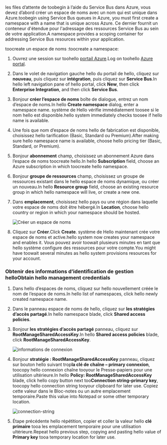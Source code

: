 <span data-ttu-id="7aa9e-101">les files d’attente de toobegin à l’aide du Service Bus dans Azure, vous devez d’abord créer un espace de noms avec un nom qui est unique dans Azure.</span><span class="sxs-lookup"><span data-stu-id="7aa9e-101">toobegin using Service Bus queues in Azure, you must first create a namespace with a name that is unique across Azure.</span></span> <span data-ttu-id="7aa9e-102">Ce dernier fournit un conteneur d'étendue pour l'adressage des ressources Service Bus au sein de votre application.</span><span class="sxs-lookup"><span data-stu-id="7aa9e-102">A namespace provides a scoping container for addressing Service Bus resources within your application.</span></span>

<span data-ttu-id="7aa9e-103">toocreate un espace de noms :</span><span class="sxs-lookup"><span data-stu-id="7aa9e-103">toocreate a namespace:</span></span>

1. <span data-ttu-id="7aa9e-104">Ouvrez une session sur toohello [portail Azure][Azure portal].</span><span class="sxs-lookup"><span data-stu-id="7aa9e-104">Log on toohello [Azure portal][Azure portal].</span></span>
2. <span data-ttu-id="7aa9e-105">Dans le volet de navigation gauche hello du portail de hello, cliquez sur **nouveau**, puis cliquez sur **intégration**, puis cliquez sur **Service Bus**.</span><span class="sxs-lookup"><span data-stu-id="7aa9e-105">In hello left navigation pane of hello portal, click **New**, then click **Enterprise Integration**, and then click **Service Bus**.</span></span>
3. <span data-ttu-id="7aa9e-106">Bonjour **créer l’espace de noms** boîte de dialogue, entrez un nom d’espace de noms.</span><span class="sxs-lookup"><span data-stu-id="7aa9e-106">In hello **Create namespace** dialog, enter a namespace name.</span></span> <span data-ttu-id="7aa9e-107">système de Hello vérifie immédiatement toosee si le nom hello est disponible.</span><span class="sxs-lookup"><span data-stu-id="7aa9e-107">hello system immediately checks toosee if hello name is available.</span></span>
4. <span data-ttu-id="7aa9e-108">Une fois que nom d’espace de noms hello de fabrication est disponible, choisissez hello tarification (Basic, Standard ou Premium).</span><span class="sxs-lookup"><span data-stu-id="7aa9e-108">After making sure hello namespace name is available, choose hello pricing tier (Basic, Standard, or Premium).</span></span>
5. <span data-ttu-id="7aa9e-109">Bonjour **abonnement** champ, choisissez un abonnement Azure dans l’espace de noms toocreate hello.</span><span class="sxs-lookup"><span data-stu-id="7aa9e-109">In hello **Subscription** field, choose an Azure subscription in which toocreate hello namespace.</span></span>
6. <span data-ttu-id="7aa9e-110">Bonjour **groupe de ressources** champ, choisissez un groupe de ressources existant dans le hello espace de noms dynamique, ou créer un nouveau.</span><span class="sxs-lookup"><span data-stu-id="7aa9e-110">In hello **Resource group** field, choose an existing resource group in which hello namespace will live, or create a new one.</span></span>      
7. <span data-ttu-id="7aa9e-111">Dans **emplacement**, choisissez hello pays ou une région dans laquelle votre espace de noms doit être hébergé.</span><span class="sxs-lookup"><span data-stu-id="7aa9e-111">In **Location**, choose hello country or region in which your namespace should be hosted.</span></span>
   
    ![Créer un espace de noms][create-namespace]
8. <span data-ttu-id="7aa9e-113">Cliquez sur **Créer**.</span><span class="sxs-lookup"><span data-stu-id="7aa9e-113">Click **Create**.</span></span> <span data-ttu-id="7aa9e-114">système de Hello maintenant crée votre espace de noms et active.</span><span class="sxs-lookup"><span data-stu-id="7aa9e-114">hello system now creates your namespace and enables it.</span></span> <span data-ttu-id="7aa9e-115">Vous pouvez avoir toowait plusieurs minutes en tant que hello système configure des ressources pour votre compte.</span><span class="sxs-lookup"><span data-stu-id="7aa9e-115">You might have toowait several minutes as hello system provisions resources for your account.</span></span>

### <a name="obtain-hello-management-credentials"></a><span data-ttu-id="7aa9e-116">Obtenir des informations d’identification de gestion hello</span><span class="sxs-lookup"><span data-stu-id="7aa9e-116">Obtain hello management credentials</span></span>

1. <span data-ttu-id="7aa9e-117">Dans hello d’espaces de noms, cliquez sur hello nouvellement créée le nom de l’espace de noms.</span><span class="sxs-lookup"><span data-stu-id="7aa9e-117">In hello list of namespaces, click hello newly created namespace name.</span></span>
2. <span data-ttu-id="7aa9e-118">Dans le panneau espace de noms de hello, cliquez sur **les stratégies d’accès partagé**.</span><span class="sxs-lookup"><span data-stu-id="7aa9e-118">In hello namespace blade, click **Shared access policies**.</span></span>
3. <span data-ttu-id="7aa9e-119">Bonjour **les stratégies d’accès partagé** panneau, cliquez sur **RootManageSharedAccessKey**.</span><span class="sxs-lookup"><span data-stu-id="7aa9e-119">In hello **Shared access policies** blade, click **RootManageSharedAccessKey**.</span></span>
   
    ![informations de connexion][connection-info]
4. <span data-ttu-id="7aa9e-121">Bonjour **stratégie : RootManageSharedAccessKey** panneau, cliquez sur bouton hello suivant trop**la clé de chaîne – primary connexion**, toocopy hello connexion chaîne tooyour le Presse-papiers pour une utilisation ultérieure.</span><span class="sxs-lookup"><span data-stu-id="7aa9e-121">In hello **Policy: RootManageSharedAccessKey** blade, click hello copy button next too**Connection string–primary key**, toocopy hello connection string tooyour clipboard for later use.</span></span> <span data-ttu-id="7aa9e-122">Copiez cette valeur dans le Bloc-notes ou un autre emplacement temporaire.</span><span class="sxs-lookup"><span data-stu-id="7aa9e-122">Paste this value into Notepad or some other temporary location.</span></span>
   
    ![connection-string][connection-string]

5. <span data-ttu-id="7aa9e-124">Étape précédente hello répétition, copier et coller la valeur hello **clé primaire** tooa les emplacement temporaire pour une utilisation ultérieure.</span><span class="sxs-lookup"><span data-stu-id="7aa9e-124">Repeat hello previous step, copying and pasting hello value of **Primary key** tooa temporary location for later use.</span></span>

<!--Image references-->

[create-namespace]: ./media/service-bus-create-namespace-portal/create-namespace.png
[connection-info]: ./media/service-bus-create-namespace-portal/connection-info.png
[connection-string]: ./media/service-bus-create-namespace-portal/connection-string.png
[Azure portal]: https://portal.azure.com
